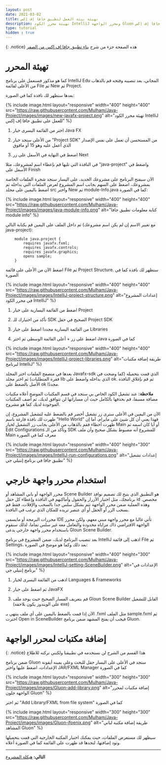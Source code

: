```yaml
---
layout: post
date: 2021-03-02
title: تهيئة بيئة العمل لتطبيق جافا إف إكس
description: تهيئة محرر الكود IntelliJ ومحرر الواجهة Gluon لتطبيق جافا إف إكس
type: tutorial
hidden : true
---
```


{: .notice} 
هذه الصفحة جزء من شرح [بناء تطبيق جافا إف إكس من الصفر](/java-project-from-scratch)


# تهيئة المحرر

كما هو مذكور فسنعمل على برنامج IntelliJ Edu المجاني، بعد تنصيبه وفتحه قم بالذهاب من الأعلى لقائمة File ثم New ثم Project.

بعدها ستظهر لك نافذة كما في الصورة:

{% include image.html layout="responsive" width="400" height="400" src="https://raw.githubusercontent.com/Mulham/Java-Project/images/images/new-javafx-project.png" alt="تهيئة محرر الكود IntelliJ للعمل على تطبيق جافا إف إكس" %}

1. اختر من القائمة اليسرى خيار Java FX

2. من الأعلى ستجد خيار "Project SDK" من المستحسن أن تعمل على نفس الإصدار الذي أعمل عليه وهو 15 أو مافوق

3. اضغط في النهاية في الأسفل على زر Next


في النافذة التي تليها قم بإعطاء اسم لمشروعك، مثلا "java-project" واضغط في الأسفل على Finish

الآن سيفتح البرنامج على مشروعك الجديد، على اليسار ستجد شجرة الملفات الخاصة بمشروعك، اضغط على السهم بجانب اسم المشروع لعرض الملفات التي بداخله ثم اضغط باليمين على مجلد src واختر New ثم module-Info.java كما في الصورة:

{% include image.html layout="responsive" width="400" height="400" src="https://raw.githubusercontent.com/Mulham/Java-Project/images/images/java-module-info.png" alt="كتابة معلومات تطبيق جافا module info" %}



ثم داخل الملف على اليمين قم بكتابة التالي (مع تغيير الاسم إن لم يكن اسم مشروعك java-project):

        module java.project {
            requires javafx.fxml;
            requires javafx.controls;
            requires javafx.graphics;
            opens sample;
        }

اضغط الآن من الأعلى على قائمة File ثم Project Structure. ستظهر لك نافذة كما في الصورة

{% include image.html layout="responsive" width="400" height="400" src="https://raw.githubusercontent.com/Mulham/Java-Project/images/images/IntelliJ-project-structure.png" alt="إعدادات المشروع في محرر الكود IntelliJ" %}

1. اضغط من القائمة اليسارية على خيار Project

2. تأكد من اختيارك للـ SDK الصحيح في حقل Project SDK

3. من القائمة اليسارية مجددا اضغط على خيار Libraries

4. اضغط على زر + أعلى القائمة الوسطى ثم اختر Java كما في الصورة

{% include image.html layout="responsive" width="400" height="400" src="https://raw.githubusercontent.com/Mulham/Java-Project/images/images/IntelliJ-project-libraries.png" alt="طريقة إضافة مكتبات لبرنامج IntellıJ" %}

بعدها في متصفح الملفات اختر المجلد Javafx-sdk الذي قمت بتحميله (كما وضحت في فقرة المتطلبات) ثم اختر مجلد lib الذي بداخله واضغط على ok. ثم قم بإغلاق النافذة الأصل بالضغط على ok مجددًا.

**ملاحظة:** عند تشغيل الكود الخاص بي ستجد في قسم المكتبات الموضح أعلاه مكتبات مضافة مسبقا، قم بحذفها بالكامل حيث أن مساراتها لن تتوافق لديك، ثم أضف المكتبات الموجودة لديك كما هو مشروح.

الآن من اليمين في الأعلى سترى زر تشغيل أخضر قم بالضغط عليه لتشغيل المشروع، إن ظهرت لك نافذة فارغة باسم "Hello World" فهذا يعني أن كل شيئ على مايرام، أما إن ظهرت أخطاء فقم بالذهاب من الأعلى بجانب زر التشغيل لخيار Main أو أيا كان اسمه ثم Edit Configurations وتأكد من الـ SDK للمشروع أنه مضبوط بشكل صحيح وأن ملف  Main معرف كما في الصورة

{% include image.html layout="responsive" width="400" height="300" src="https://raw.githubusercontent.com/Mulham/Java-Project/images/images/IntelliJ-run-configurations.png" alt="إعدادات تشغيل تطبيق جافا في برنامج إنتيلي جي" %}


# استخدام محرر واجهة خارجي

محرر الواجهة أو باني المشاهد أو Scene Builder هو التطبيق الذي يتيح لك تصميم نوافذ برنامجك، مثل اختيار الأزرار والحقول وأماكنهم في النافذة وإعطاء كل حقل id مخصص. وهذه العملية ضمن محرر الواجهة تتم بشكل سلس جدا بالسحب والإفلات، فقط قم بسحب الزر أو الحقل أو أي عنصر تريده للمكان الذي ترغب في النافذة.

محررات البرمجة أو مايسمى IDE تأتي غالبا مع محرر واجهة مبني معهم، ولكن محرر الواجهة الافتراضي ذاك مزاياه محدودة والتعامل معه غير سلس تماما، لذلك سنقوم باستخدام محرر واجهة خارجي يدعى Gloun Scene Builder.

بعد تنصيب البرنامج لديك، ضمن المشروع في برنامج IntelliJ اذهب إلى قائمة File ثم Settings، بعد ذلك وكما هو موضح في الصورة:


{% include image.html layout="responsive" width="400" height="300" src="https://raw.githubusercontent.com/Mulham/Java-Project/images/images/IntelliJ-setting-SceneBuilder.png" alt="الإعدادات في برنامج إنتيلي جي" %}


1. اذهب من القائمة اليسرى لخيار Languages & Frameworks 

2. ثم اضغط على خيار JavaFX 

3. قم بتعريف المسار الصحيح حيث يوجد ملف Gloun Scene Builder القابل للتشغيل (على الويندوز يكون بلاحقة exe)

الآن إذا قمت بالضغط باليمين على أي ملف ينتهي بـ .fxml مثل الملف sample.fxml ثم اخترت Open in SceneBuilder فيجب أن يفتح المشهد ضمن برنامج Gluon.

# إضافة مكتبات لمحرر الواجهة

{: .notice}
هذا القسم من الشرح لن نستخدمه في تطبيقنا ولكنني تركته للاطلاع

ضمن برنامج Gluon ستجد في الأعلى على اليسار حقل للبحث وعلى يمينه أيقونة الإعدادات، اضغط عليها واختر JAR/FXML Manager كما في الصورة

{% include image.html layout="responsive" width="300" height="300" src="https://raw.githubusercontent.com/Mulham/Java-Project/images/images/Gluon-add-library.png" alt="إضافة مكتبات لمحرر الواجهة جلون Gluon" %}

ثم اختر "Add Library/FXML from file system" كما في الصورة


{% include image.html layout="responsive" width="300" height="300" src="https://raw.githubusercontent.com/Mulham/Java-Project/images/images/Gluon-jfoenix.png" alt="طريقة إضافة مكتبة لباني المشاهد Gluon" %}

سيظهر لك مستعرض الملفات، حيث يمكنك اختيار المكتبة الخارجية التي قمت بتحميلها وتود إضافتها، لتجدها قد ظهرت على القائمة كما في الصورة أعلاه.


****


**التالي:** [هيكلة المشروع](/java-project-structure)

